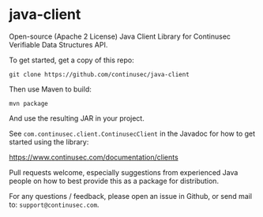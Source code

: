 # java-client

Open-source (Apache 2 License) Java Client Library for Continusec Verifiable Data Structures API.

To get started, get a copy of this repo:

`git clone https://github.com/continusec/java-client`

Then use Maven to build:

`mvn package`

And use the resulting JAR in your project.

See `com.continusec.client.ContinusecClient` in the Javadoc for how to get started using the library:

https://www.continusec.com/documentation/clients

Pull requests welcome, especially suggestions from experienced Java people on how to best provide this as a package for distribution.

For any questions / feedback, please open an issue in Github, or send mail to: `support@continusec.com`.

